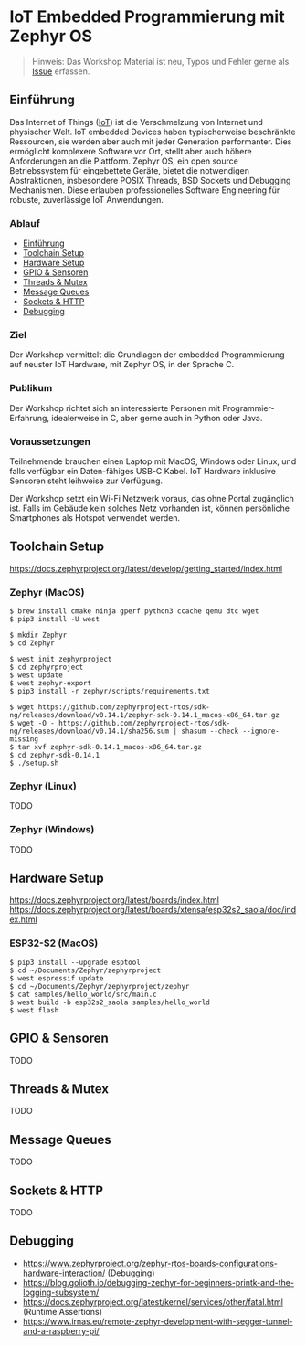 # IoT Embedded Programmierung mit Zephyr OS
> Hinweis: Das Workshop Material ist neu, Typos und Fehler gerne als [Issue](../../issues) erfassen.

## Einführung
Das Internet of Things ([IoT](http://www.tamberg.org/fhnw/2021/hs/IoT01Introduction.pdf)) ist die Verschmelzung von Internet und physischer Welt. IoT embedded Devices haben typischerweise beschränkte Ressourcen, sie werden aber auch mit jeder Generation performanter. Dies ermöglicht komplexere Software vor Ort, stellt aber auch höhere Anforderungen an die Plattform. Zephyr OS, ein open source Betriebssystem für eingebettete Geräte, bietet die notwendigen Abstraktionen, insbesondere POSIX Threads, BSD Sockets und Debugging Mechanismen. Diese erlauben professionelles Software Engineering für robuste, zuverlässige IoT Anwendungen.

### Ablauf
- [Einführung](#einführung)
- [Toolchain Setup](#toolchain-setup)
- [Hardware Setup](#hardware-setup)
- [GPIO & Sensoren](#gpio--sensoren)
- [Threads & Mutex](#threads--mutex)
- [Message Queues](#message-queues)
- [Sockets & HTTP](#sockets--http)
- [Debugging](#debugging)

### Ziel
Der Workshop vermittelt die Grundlagen der embedded Programmierung auf neuster IoT Hardware, mit Zephyr OS, in der Sprache C.

### Publikum
Der Workshop richtet sich an interessierte Personen mit Programmier-Erfahrung, idealerweise in C, aber gerne auch in Python oder Java.

### Voraussetzungen
Teilnehmende brauchen einen Laptop mit MacOS, Windows oder Linux, und falls verfügbar ein Daten-fähiges USB-C Kabel. IoT Hardware inklusive Sensoren steht leihweise zur Verfügung.

Der Workshop setzt ein Wi-Fi Netzwerk voraus, das ohne Portal zugänglich ist. Falls im Gebäude kein solches Netz vorhanden ist, können persönliche Smartphones als Hotspot verwendet werden.

## Toolchain Setup
https://docs.zephyrproject.org/latest/develop/getting_started/index.html

### Zephyr (MacOS)
    $ brew install cmake ninja gperf python3 ccache qemu dtc wget
    $ pip3 install -U west

    $ mkdir Zephyr
    $ cd Zephyr

    $ west init zephyrproject
    $ cd zephyrproject
    $ west update
    $ west zephyr-export
    $ pip3 install -r zephyr/scripts/requirements.txt 

    $ wget https://github.com/zephyrproject-rtos/sdk-ng/releases/download/v0.14.1/zephyr-sdk-0.14.1_macos-x86_64.tar.gz
    $ wget -O - https://github.com/zephyrproject-rtos/sdk-ng/releases/download/v0.14.1/sha256.sum | shasum --check --ignore-missing
    $ tar xvf zephyr-sdk-0.14.1_macos-x86_64.tar.gz
    $ cd zephyr-sdk-0.14.1
    $ ./setup.sh

### Zephyr (Linux)
TODO

### Zephyr (Windows)
TODO

## Hardware Setup
https://docs.zephyrproject.org/latest/boards/index.html
https://docs.zephyrproject.org/latest/boards/xtensa/esp32s2_saola/doc/index.html

### ESP32-S2 (MacOS)
    $ pip3 install --upgrade esptool
    $ cd ~/Documents/Zephyr/zephyrproject
    $ west espressif update
    $ cd ~/Documents/Zephyr/zephyrproject/zephyr
    $ cat samples/hello_world/src/main.c
    $ west build -b esp32s2_saola samples/hello_world
    $ west flash

## GPIO & Sensoren
TODO

## Threads & Mutex
TODO

## Message Queues
TODO

## Sockets & HTTP
TODO

## Debugging
* https://www.zephyrproject.org/zephyr-rtos-boards-configurations-hardware-interaction/ (Debugging)
* https://blog.golioth.io/debugging-zephyr-for-beginners-printk-and-the-logging-subsystem/
* https://docs.zephyrproject.org/latest/kernel/services/other/fatal.html (Runtime Assertions)
* https://www.irnas.eu/remote-zephyr-development-with-segger-tunnel-and-a-raspberry-pi/
